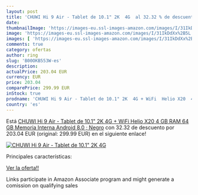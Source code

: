 ```yaml
---
layout: post
title: 'CHUWI Hi 9 Air - Tablet de 10.1" 2K  4G  al 32.32 % de descuento'
date: 
thumbnailImage: 'https://images-eu.ssl-images-amazon.com/images/I/31IkDdXx%2B5L._SL200_.jpg'
image: 'https://images-eu.ssl-images-amazon.com/images/I/31IkDdXx%2B5L._SL200_.jpg'
images: [ 'https://images-eu.ssl-images-amazon.com/images/I/31IkDdXx%2B5L._SL200_.jpg' ]
comments: true
category: ofertas
author: ring
slug: 'B00OKB553W-es'
description:
actualPrice: 203.04 EUR
currency: EUR
price: 203.04
comparePrice: 299.99 EUR
inStock: true
prodname: 'CHUWI Hi 9 Air - Tablet de 10.1" 2K  4G + WiFi  Helio X20  4 GB RAM  64 GB Memoria Interna  Android 8.0 ; Negro'
country: 'es'
---
```


Está [CHUWI Hi 9 Air - Tablet de 10.1" 2K  4G + WiFi  Helio X20  4 GB RAM  64 GB Memoria Interna  Android 8.0 ; Negro](https://www.amazon.es/dp/B00OKB553W/?tag=tolees-21) con 32.32 de descuento por 203.04 EUR (original: 299.99 EUR) en el siguiente enlace!

[![CHUWI Hi 9 Air - Tablet de 10.1" 2K  4G ](https://images-eu.ssl-images-amazon.com/images/I/31IkDdXx%2B5L._SL200_.jpg)](https://www.amazon.es/dp/B00OKB553W/?tag=tolees-21)

Principales características:


[Ver la oferta!!](https://www.amazon.es/dp/B00OKB553W/?tag=tolees-21)

Links participate in Amazon Associate program and might generate a comission on qualifying sales


